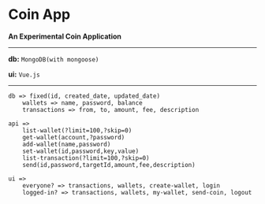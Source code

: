 # Coin App
**An Experimental Coin Application**

---

**db:** `MongoDB(with mongoose)`

**ui:** `Vue.js`

---

~~~
db => fixed(id, created_date, updated_date)
	wallets => name, password, balance
	transactions => from, to, amount, fee, description

api =>
	list-wallet(?limit=100,?skip=0)
	get-wallet(account,?password)
	add-wallet(name,password)
	set-wallet(id,password,key,value)
	list-transaction(?limit=100,?skip=0)
	send(id,password,targetId,amount,fee,description)

ui =>
	everyone? => transactions, wallets, create-wallet, login
	logged-in? => transactions, wallets, my-wallet, send-coin, logout
~~~